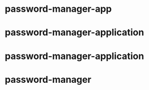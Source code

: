 # password-manager-app
# password-manager-application
# password-manager-application
# password-manager

